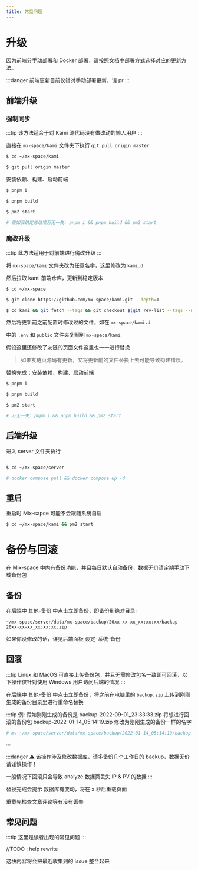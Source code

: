 ```yaml
---
title: 常见问题
---
```


# 升级

因为前端分手动部署和 Docker 部署，请按照文档中部署方式选择对应的更新方法。

:::danger
前端更新目前仅针对手动部署更新，请 pr
:::

## 前端升级

### 强制同步

:::tip
该方法适合于对 Kami 源代码没有做改动的懒人用户
:::

直接在 `mx-space/kami` 文件夹下执行 `git pull origin master`

```bash
$ cd ~/mx-space/kami

$ git pull origin master
```

安装依赖、构建、启动前端

```bash
$ pnpm i

$ pnpm build

$ pm2 start

# 假如我确定修改项万无一失: pnpm i && pnpm build && pm2 start
```

### 魔改升级

:::tip
此方法适用于对前端进行魔改升级
:::

将 `mx-space/kami` 文件夹改为任意名字，这里修改为 `kami.d`

然后拉取 kami 前端仓库，更新到稳定版本

```bash
$ cd ~/mx-space

$ git clone https://github.com/mx-space/kami.git --depth=1

$ cd kami && git fetch --tags && git checkout $(git rev-list --tags --max-count=1)
```

然后将更新前之前配置时修改过的文件，如在 `mx-space/kami.d`

中的 `.env` 和 `public` 文件夹复制到 `mx-space/kami`

假设这里还修改了友链的页面文件这里也一一进行替换

> 如果友链页源码有更新，又将更新前的文件替换上去可能导致构建错误。

替换完成；安装依赖、构建、启动前端

```bash
$ pnpm i

$ pnpm build

$ pm2 start

# 万无一失: pnpm i && pnpm build && pm2 start
```

## 后端升级

进入 server 文件夹执行

```bash

$ cd ~/mx-space/server

# docker compose pull && docker compose up -d
```

## 重启
重启时 Mix-sapce 可能不会跟随系统自启

```bash
$ cd ~/mx-space/kami && pm2 start
```

# 备份与回滚

在 Mix-space 中内有备份功能，并且每日默认自动备份，数据无价请定期手动下载备份包

## 备份

在后端中 其他-备份 中点击立即备份，即备份到绝对目录: 

`~/mx-space/server/data/mx-space/backup/20xx-xx-xx_xx:xx:xx/backup-20xx-xx-xx_xx:xx:xx.zip`

如果你没修改的话，详见后端面板 设定-系统-备份


## 回滚

:::tip
Linux 和 MacOS 可直接上传备份包，并且无需修改包名一致即可回滚，以下操作仅针对使用 Windows 用户访问后端的情况
:::

在后端中 其他-备份 中点击立即备份，将之前在电脑里的 `backup.zip` 上传到刚刚生成的备份目录里进行重命名替换


:::tip
例: 假如刚刚生成的备份是 backup-2022-09-01_23:33:33.zip 将想进行回滚的备份包 backup-2022-01-14_05:14:19.zip 修改为刚刚生成的备份一样的名字

```bash
# mv ~/mx-space/server/data/mx-space/backup/2022-01-14_05:14:19/backup-2022-01-14_05:14:19.zip backup-2022-09-01_23:33:33.zip
```
:::

:::danger
⚠️ 该操作涉及修改数据库，请多备份几个工作日的 backup，数据无价请谨慎操作！

一般情况下回滚只会导致 analyze 数据页丢失 IP & PV 的数据
:::

替换完成会提示 数据库有变动，将在 x 秒后重载页面

重载先检查文章评论等有没有丢失

## 常见问题

:::tip
这里是读者出现的常见问题
:::

//TODO : help rewrite

这块内容将会把最近收集到的 issue 整合起来
